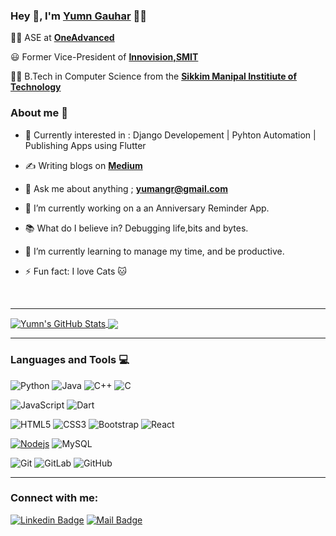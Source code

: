 ### Hey 👋, I'm [Yumn Gauhar](https://yumngauhar.ml/) 👨‍💻


👨‍🎓 ASE at **[OneAdvanced]([https://smu.edu.in/smit.html/](https://www.oneadvanced.com/))** 

:smiley: Former Vice-President of **[Innovision,SMIT](https://innovision.cf/)** 

👨‍🎓 B.Tech in Computer Science from the **[Sikkim Manipal Institiute of Technology](https://smu.edu.in/smit.html/)** 

### About me :eyes:

- :dart: Currently interested in : Django Developement |  Pyhton Automation | Publishing Apps using Flutter
- :writing_hand: Writing blogs on  **[Medium](https://medium.com/@)**
- :e-mail: Ask me about anything ; **[yumangr@gmail.com](yumangr@gmail.com)**

- 🔭 I’m currently working on a an Anniversary Reminder App. 
- 📚 What do I believe in? Debugging life,bits and bytes.
- 🌱 I’m currently learning to manage my time, and be productive.
- ⚡ Fun fact: I love Cats 🐱


<br />

---
<a href="https://github.com/anuraghazra/github-readme-stats">
  <img align="center" alt="Yumn's GitHub Stats" src="https://github-readme-stats.vercel.app/api?username=YuZaGa&show_icons=true&theme=transparent&hide_border=false" />
</a>
<a href="https://github.com/anuraghazra/convoychat">
  <img align="center" src="https://github-readme-stats.vercel.app/api/top-langs/?username=YuZaGa&layout=compact&langs_count=8" />
</a>

---


### Languages and Tools :computer:

![Python](https://img.shields.io/badge/-Python-black?style=flat&logo=python) ![Java](https://img.shields.io/badge/Java-orange?style=flat&logo=java&logoColor=white&link=https://github.com/hritik5102) ![C++](https://img.shields.io/badge/-C++-00599C?style=flat&logo=c++&link=https://github.com/hritik5102) ![C](https://img.shields.io/badge/-A8B9CC?style=flat&logo=c&logoColor=white&link=https://github.com/hritik5102)

![JavaScript](https://img.shields.io/badge/-JavaScript-black?style=flat&logo=javascript&link=https://github.com/hritik5102) ![Dart](https://img.shields.io/badge/-Dart-0175C2?style=flat&logo=dart&link=https://github.com/hritik5102)

![HTML5](https://img.shields.io/badge/-HTML5-E34F26?style=flat&logo=html5&logoColor=white&link=https://github.com/hritik5102)  ![CSS3](https://img.shields.io/badge/-CSS3-1572B6?style=flat&logo=css3&link=https://github.com/hritik5102) ![Bootstrap](https://img.shields.io/badge/-Bootstrap-563D7C?style=flat&logo=bootstrap&link=https://github.com/hritik5102) ![React](https://img.shields.io/badge/-React-black?style=flat&logo=react&link=https://github.com/hritik5102) 

[![Nodejs](https://img.shields.io/badge/-Nodejs-black?style=flat&logo=Node.js&link=https://github.com/hritik5102)](https://github.com/hritik5102) ![MySQL](https://img.shields.io/badge/-MySQL-black?style=flat&logo=mysql&link=https://github.com/hritik5102)

![Git](https://img.shields.io/badge/-Git-black?style=flat&logo=git&link=https://github.com/hritik5102) ![GitLab](https://img.shields.io/badge/-GitLab-FCA121?style=flat&logo=gitlab&link=https://github.com/hritik5102) ![GitHub](https://img.shields.io/badge/-GitHub-181717?style=flat&logo=github&link=https://github.com/hritik5102)


---

### Connect with me:
[![Linkedin Badge](https://img.shields.io/badge/-Yumn-0e76a8?style=flat&labelColor=0e76a8&logo=linkedin&logoColor=white)][linkedin] [![Mail Badge](https://img.shields.io/badge/-@retarded_potential-e84393?style=flat&labelColor=e84393&logo=instagram&logoColor=white)][instagram]
<br />
<br />



<!--Links -->
[instagram]: https://www.instagram.com/retarded_potential/
[linkedin]: https://linkedin.com/in/yumn-gauhar
[github]: https://github.com/YuZaGa/
